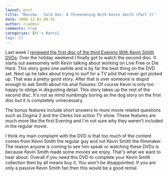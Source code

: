 ```yaml
---
layout: post
title: "Review - Sold Out: A Threevening With Kevin Smith (Part 2)"
date: 2008-12-01 08:55
author: rcadmin
comments: true
categories: [RC's Rants]
tags: []
---
```

Last week I <a href="http://http://bitsmack.com/comics/2008/11/24/review-sold-out-a-threevening-with-kevin-smith-part-1/">reviewed the first disc of the third Evening With Kevin Smith DVDs</a>. Over the holiday weekend I finally got to watch the second disc. It starts out awesomely with Kevin talking about working on Live Free or Die Hard. This story goes one awhile and is by far the best thing on the DVD set. Next up he talks about trying to surf for a TV pilot that never got picked up. That was a pretty good story. After that is over someone is stupid enough to ask Smith about his anal fissures. Of course Kevin is only too happy to oblige in disgusting detail. This story takes up the rest of the second disc. It's not as mind numbingly boring as the dog story on the first disc but it is completely unnecessary.

The bonus features include short answers to more movie related questions such as Dogma 2 and the Clerks live action TV show. These features are much more like the first Evening and I'm not sure why they weren't included in the regular movie.

I think my main complaint with the DVD is that too much of the content comes from Kevin Smith the regular guy and not Kevin Smith the filmmaker. The reason anyone is coming to see him speak or watching these DVDs is because Kevin Smith made some movies we enjoy. That's what we want to hear about. Overall if you need this DVD to complete your Kevin Smith collection then by all means buy it. You won't be disappointed. If you are only a passive Kevin Smith fan then this would be a good rental.

